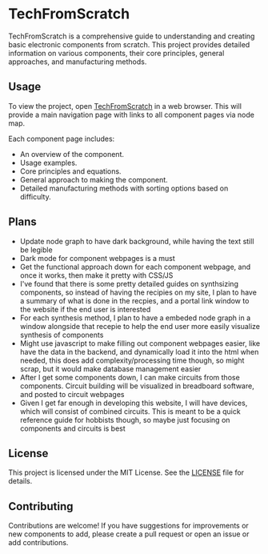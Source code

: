 # TechFromScratch

TechFromScratch is a comprehensive guide to understanding and creating basic electronic components from scratch. This project provides detailed information on various components, their core principles, general approaches, and manufacturing methods.

## Usage

To view the project, open [TechFromScratch](https://cthulhuisright.github.io/TechFromScratch/) in a web browser. This will provide a main navigation page with links to all component pages via node map.

Each component page includes:
- An overview of the component.
- Usage examples.
- Core principles and equations.
- General approach to making the component.
- Detailed manufacturing methods with sorting options based on difficulty.

## Plans

- Update node graph to have dark background, while having the text still be legible
- Dark mode for component webpages is a must
- Get the functional approach down for each component webpage, and once it works, then make it pretty with CSS/JS
- I've found that there is some pretty detailed guides on synthsizing components, so instead of having the recipies on my site, I plan to have a summary of what is done in the recpies, and a portal link window to the website if the end user is interested
- For each synthesis method, I plan to have a embeded node graph in a window alongside that recepie to help the end user more easily visualize synthesis of components
- Might use javascript to make filling out component webpages easier, like have the data in the backend, and dynamically load it into the html when needed, this does add complexity/processing time though, so might scrap, but it would make database management easier
- After I get some components down, I can make circuits from those components. Circuit building will be visualized in breadboard software, and posted to circuit webpages
- Given I get far enough in developing this website, I will have devices, which will consist of combined circuits. This is meant to be a quick reference guide for hobbists though, so maybe just focusing on components and circuits is best

## License

This project is licensed under the MIT License. See the [LICENSE](LICENSE) file for details.

## Contributing

Contributions are welcome! If you have suggestions for improvements or new components to add, please create a pull request or open an issue or add contributions.

